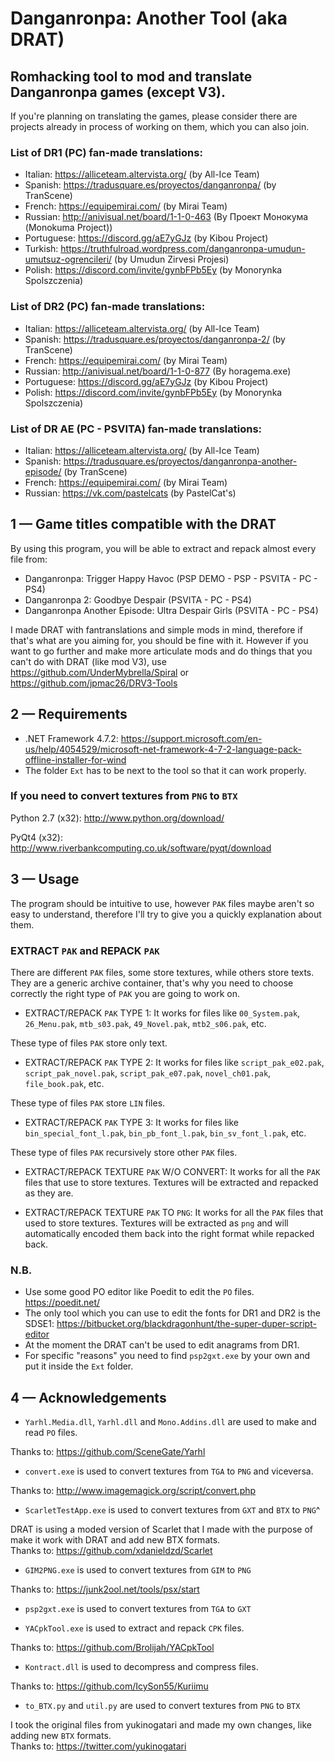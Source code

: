 # Danganronpa: Another Tool (aka DRAT)

## Romhacking tool to mod and translate Danganronpa games (except V3).

If you're planning on translating the games, please consider there are projects already in process of working on them, which you can also join.

### List of DR1 (PC) fan-made translations:

- Italian: <https://alliceteam.altervista.org/> (by All-Ice Team)
- Spanish: <https://tradusquare.es/proyectos/danganronpa/> (by TranScene)
- French: <https://equipemirai.com/> (by Mirai Team)
- Russian: <http://anivisual.net/board/1-1-0-463> (By Проект Монокума (Monokuma Project))
- Portuguese: <https://discord.gg/aE7yGJz> (by Kibou Project)
- Turkish: <https://truthfulroad.wordpress.com/danganronpa-umudun-umutsuz-ogrencileri/> (by Umudun Zirvesi Projesi)
- Polish: <https://discord.com/invite/gynbFPb5Ey> (by Monorynka Spolszczenia)

### List of DR2 (PC) fan-made translations:

- Italian: <https://alliceteam.altervista.org/> (by All-Ice Team)
- Spanish: <https://tradusquare.es/proyectos/danganronpa-2/> (by TranScene)
- French: <https://equipemirai.com/> (by Mirai Team)
- Russian: <http://anivisual.net/board/1-1-0-877> (By horagema.exe)
- Portuguese: <https://discord.gg/aE7yGJz> (by Kibou Project)
- Polish: <https://discord.com/invite/gynbFPb5Ey> (by Monorynka Spolszczenia)

### List of DR AE (PC - PSVITA) fan-made translations:

- Italian: <https://alliceteam.altervista.org/> (by All-Ice Team)
- Spanish: <https://tradusquare.es/proyectos/danganronpa-another-episode/> (by TranScene)
- French: <https://equipemirai.com/> (by Mirai Team)
- Russian: <https://vk.com/pastelcats> (by PastelCat's)

## 1 — Game titles compatible with the DRAT

By using this program, you will be able to extract and repack almost every file from:

- Danganronpa: Trigger Happy Havoc (PSP DEMO - PSP - PSVITA - PC - PS4)
- Danganronpa 2: Goodbye Despair (PSVITA - PC - PS4)
- Danganronpa Another Episode: Ultra Despair Girls (PSVITA - PC - PS4)

I made DRAT with fantranslations and simple mods in mind, therefore if that's what are you aiming for, you should be fine with it.
However if you want to go further and make more articulate mods and do things that you can't do with DRAT (like mod V3), use <https://github.com/UnderMybrella/Spiral> or <https://github.com/jpmac26/DRV3-Tools>

## 2 — Requirements

- .NET Framework 4.7.2: <https://support.microsoft.com/en-us/help/4054529/microsoft-net-framework-4-7-2-language-pack-offline-installer-for-wind>
- The folder `Ext` has to be next to the tool so that it can work properly.

### If you need to convert textures from `PNG` to `BTX`

Python 2.7 (x32): <http://www.python.org/download/>

PyQt4 (x32): <http://www.riverbankcomputing.co.uk/software/pyqt/download>

## 3 — Usage

The program should be intuitive to use, however `PAK` files maybe aren't so easy to understand, therefore I'll try to give you a quickly explanation about them.

### EXTRACT `PAK` and REPACK `PAK`

There are different `PAK` files, some store textures, while others store texts. They are a generic archive container, that's why you need to choose correctly the right type of `PAK` you are going to work on.

- EXTRACT/REPACK `PAK` TYPE 1: It works for files like `00_System.pak`, `26_Menu.pak`, `mtb_s03.pak`, `49_Novel.pak`, `mtb2_s06.pak`, etc.

These type of files `PAK` store only text.

- EXTRACT/REPACK `PAK` TYPE 2: It works for files like `script_pak_e02.pak`, `script_pak_novel.pak`, `script_pak_e07.pak`, `novel_ch01.pak`, `file_book.pak`, etc.

These type of files `PAK` store `LIN` files.

- EXTRACT/REPACK `PAK` TYPE 3: It works for files like `bin_special_font_l.pak`, `bin_pb_font_l.pak`, `bin_sv_font_l.pak`, etc.

These type of files `PAK` recursively store other `PAK` files.

- EXTRACT/REPACK TEXTURE `PAK` W/O CONVERT: It works for all the `PAK` files that use to store textures. Textures will be extracted and repacked as they are.

- EXTRACT/REPACK TEXTURE `PAK` TO `PNG`: It works for all the `PAK` files that used to store textures. Textures will be extracted as `png` and will automatically encoded them back into the right format while repacked back.

### N.B.

- Use some good PO editor like Poedit to edit the `PO` files. <https://poedit.net/>
- The only tool which you can use to edit the fonts for DR1 and DR2 is the SDSE1: <https://bitbucket.org/blackdragonhunt/the-super-duper-script-editor>
- At the moment the DRAT can't be used to edit anagrams from DR1.
- For specific "reasons" you need to find `psp2gxt.exe` by your own and put it inside the `Ext` folder.

## 4 — Acknowledgements

- `Yarhl.Media.dll`, `Yarhl.dll` and `Mono.Addins.dll` are used to make and read `PO` files.

Thanks to: <https://github.com/SceneGate/Yarhl>

- `convert.exe` is used to convert textures from `TGA` to `PNG` and viceversa.

Thanks to: <http://www.imagemagick.org/script/convert.php>

- `ScarletTestApp.exe` is used to convert textures from `GXT` and `BTX` to `PNG`^

DRAT is using a moded version of Scarlet that I made with the purpose of make it work with DRAT and add new BTX formats.\
Thanks to: <https://github.com/xdanieldzd/Scarlet>

- `GIM2PNG.exe` is used to convert textures from `GIM` to `PNG`

Thanks to: <https://junk2ool.net/tools/psx/start>

- `psp2gxt.exe` is used to convert textures from `TGA` to `GXT`

- `YACpkTool.exe` is used to extract and repack `CPK` files.

Thanks to: <https://github.com/Brolijah/YACpkTool>

- `Kontract.dll` is used to decompress and compress files.

Thanks to: <https://github.com/IcySon55/Kuriimu>

- `to_BTX.py` and `util.py` are used to convert textures from `PNG` to `BTX`

I took the original files from yukinogatari and made my own changes, like adding new `BTX` formats.\
Thanks to: <https://twitter.com/yukinogatari>
